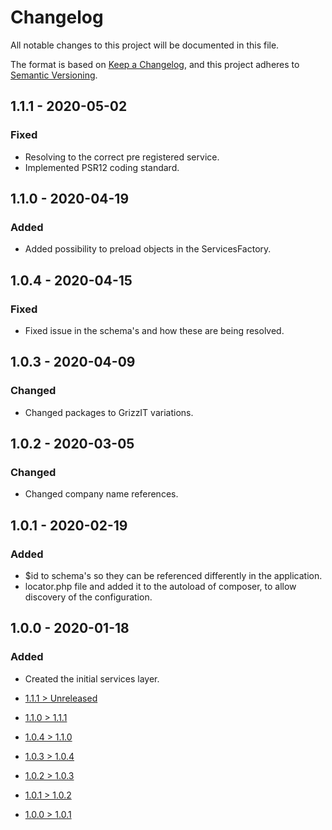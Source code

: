 # Changelog
All notable changes to this project will be documented in this file.

The format is based on [Keep a Changelog](https://keepachangelog.com/en/1.0.0/),
and this project adheres to [Semantic Versioning](https://semver.org/spec/v2.0.0.html).

## 1.1.1 - 2020-05-02
### Fixed
- Resolving to the correct pre registered service.
- Implemented PSR12 coding standard.

## 1.1.0 - 2020-04-19
### Added
- Added possibility to preload objects in the ServicesFactory.

## 1.0.4 - 2020-04-15
### Fixed
- Fixed issue in the schema's and how these are being resolved.

## 1.0.3 - 2020-04-09
### Changed
- Changed packages to GrizzIT variations.

## 1.0.2 - 2020-03-05
### Changed
- Changed company name references.

## 1.0.1 - 2020-02-19
### Added
- $id to schema's so they can be referenced differently in the application.
- locator.php file and added it to the autoload of composer, to allow discovery of the configuration.

## 1.0.0 - 2020-01-18
### Added
- Created the initial services layer.

- [1.1.1 > Unreleased](https://github.com/ulrack/services/compare/1.1.1...HEAD)
- [1.1.0 > 1.1.1](https://github.com/ulrack/services/compare/1.1.0...1.1.1)
- [1.0.4 > 1.1.0](https://github.com/ulrack/services/compare/1.0.4...1.1.0)
- [1.0.3 > 1.0.4](https://github.com/ulrack/services/compare/1.0.3...1.0.4)
- [1.0.2 > 1.0.3](https://github.com/ulrack/services/compare/1.0.2...1.0.3)
- [1.0.1 > 1.0.2](https://github.com/ulrack/services/compare/1.0.1...1.0.2)
- [1.0.0 > 1.0.1](https://github.com/ulrack/services/compare/1.0.0...1.0.1)